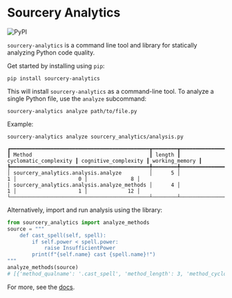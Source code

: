 # Sourcery Analytics

![PyPI](https://img.shields.io/pypi/v/sourcery-analytics)

`sourcery-analytics` is a command line tool and library for statically analyzing Python code quality.

Get started by installing using `pip`:

```commandline
pip install sourcery-analytics
```

This will install `sourcery-analytics` as a command-line tool.
To analyze a single Python file, use the `analyze` subcommand:

```commandline
sourcery-analytics analyze path/to/file.py
```

Example:

```commandline
sourcery-analytics analyze sourcery_analytics/analysis.py
```

```
┏━━━━━━━━━━━━━━━━━━━━━━━━━━━━━━━━━━━━━━━━━━━━━┳━━━━━━━━┳━━━━━━━━━━━━━━━━━━━━━━━┳━━━━━━━━━━━━━━━━━━━━━━┳━━━━━━━━━━━━━━━━┓
┃ Method                                      ┃ length ┃ cyclomatic_complexity ┃ cognitive_complexity ┃ working_memory ┃
┡━━━━━━━━━━━━━━━━━━━━━━━━━━━━━━━━━━━━━━━━━━━━━╇━━━━━━━━╇━━━━━━━━━━━━━━━━━━━━━━━╇━━━━━━━━━━━━━━━━━━━━━━╇━━━━━━━━━━━━━━━━┩
│ sourcery_analytics.analysis.analyze         │      5 │                     1 │                    0 │              8 │
│ sourcery_analytics.analysis.analyze_methods │      4 │                     1 │                    1 │             12 │
└─────────────────────────────────────────────┴────────┴───────────────────────┴──────────────────────┴────────────────┘
```

Alternatively, import and run analysis using the library:

```python
from sourcery_analytics import analyze_methods
source = """
    def cast_spell(self, spell):
        if self.power < spell.power:
            raise InsufficientPower
        print(f"{self.name} cast {spell.name}!")
"""
analyze_methods(source)
# [{'method_qualname': '.cast_spell', 'method_length': 3, 'method_cyclomatic_complexity': 1, 'method_cognitive_complexity': 1, 'method_working_memory': 6}]
```

For more, see the [docs](https://sourcery-analytics.sourcery.ai/).